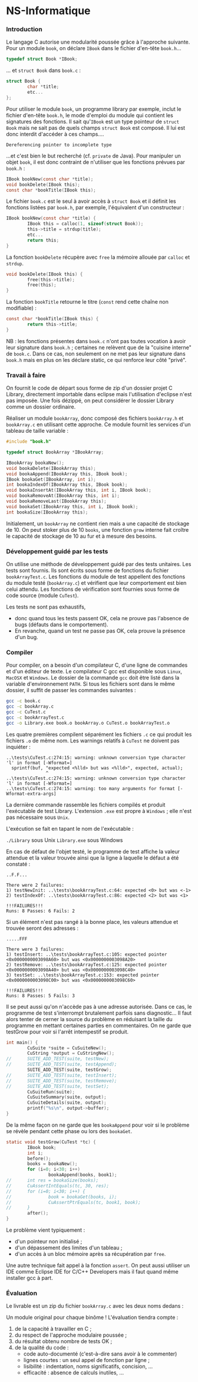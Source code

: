 # NS-Informatique

### Introduction

Le langage C autorise une modularité poussée grâce à l'approche suivante. Pour un module `book`, on déclare `IBook` dans le fichier d'en-tête `book.h`... 

```c
typedef struct Book *IBook;
```

... et `struct Book` dans `book.c` : 

```c
struct Book {
        char *title;
        etc...
};
```

Pour utiliser le module `book`, un programme library par exemple, inclut le fichier d'en-tête `book.h`, le mode d'emploi du module qui contient les signatures des fonctions.
Il sait qu'`IBook` est un type pointeur de `struct Book` mais ne sait pas de quels champs `struct Book` est composé. Il lui est donc interdit d'accéder à ces champs....

```
Dereferencing pointer to incomplete type
```

 ...et c'est bien le but recherché (cf. `private` de Java). Pour manipuler un objet `book`, il est donc contraint de n'utiliser que les fonctions prévues par `book.h` : 

```c
IBook bookNew(const char *title);
void bookDelete(IBook this);
const char *bookTitle(IBook this);
```

Le fichier `book.c` est le seul à avoir accès à `struct Book` et il définit les fonctions listées par `book.h`, par exemple, l'équivalent d'un constructeur : 

```c
IBook bookNew(const char *title) {
        IBook this = calloc(1, sizeof(struct Book));
        this->title = strdup(title);
        etc...
        return this;
}
```

La fonction `bookDelete` récupère avec `free` la mémoire allouée par `calloc` et `strdup`. 

```c
void bookDelete(IBook this) {
        free(this->title);
        free(this);
}
```

La fonction `bookTitle` retourne le titre (`const` rend cette chaîne non modifiable) : 

```c
const char *bookTitle(IBook this) {
        return this->title;
}
```

NB : les fonctions présentes dans `book.c` n'ont pas toutes vocation à avoir leur signature dans `book.h` ; certaines ne relèvent que de la "cuisine interne" de `book.c`. Dans ce cas, non seulement on ne met pas leur signature dans `book.h` mais en plus on les déclare static, ce qui renforce leur côté "privé". 

### Travail à faire

On fournit le code de départ sous forme de zip d'un dossier projet C Library, directement importable dans eclipse mais l'utilisation d'eclipse n'est pas imposée. Une fois dézippé, on peut considérer le dossier Library comme un dossier ordinaire.

Réaliser un module `bookArray`, donc composé des fichiers `bookArray.h` et `bookArray.c` en utilisant cette approche. Ce module fournit les services d'un tableau de taille variable :

```c
#include "book.h"

typedef struct BookArray *IBookArray;

IBookArray bookaNew();
void bookaDelete(IBookArray this);
void bookaAppend(IBookArray this, IBook book);
IBook bookaGet(IBookArray, int i);
int bookaIndexOf(IBookArray this, IBook book);
void bookaInsertAt(IBookArray this, int i, IBook book);
void bookaRemoveAt(IBookArray this, int i);
void bookaRemoveLast(IBookArray this);
void bookaSet(IBookArray this, int i, IBook book);
int bookaSize(IBookArray this);
```

Initialement, un `bookArray` ne contient rien mais a une capacité de stockage de 10. On peut stoker plus de 10 `books`, une fonction `grow` interne fait croître le capacité de stockage de 10 au fur et à mesure des besoins.

### Développement guidé par les tests 

On utilise une méthode de développement guidé par des tests unitaires. Les tests sont fournis. Ils sont écrits sous forme de fonctions du fichier `bookArrayTest.c`. Les fonctions du module de test appellent des fonctions du module testé (`bookArray.c`) et vérifient que leur comportement est bien celui attendu. Les fonctions de vérification sont fournies sous forme de code source (module `CuTest`).

Les tests ne sont pas exhaustifs,
 * donc quand tous les tests passent OK, cela ne prouve pas l'absence de bugs (défauts dans le comportement).
 * En revanche, quand un test ne passe pas OK, cela prouve la présence d'un bug. 

### Compiler 

Pour compiler, on a besoin d'un compilateur C, d'une ligne de commandes et d'un éditeur de texte. Le compilateur C gcc est disponible sous `Linux`, `MacOSX` et `Windows`. Le dossier de la commande `gcc` doit être listé dans la variable d'environnement `PATH`. Si tous les fichiers sont dans le même dossier, il suffit de passer les commandes suivantes : 

```bash
gcc -c book.c
gcc -c bookArray.c
gcc -c CuTest.c
gcc -c bookArrayTest.c
gcc -o Library.exe book.o bookArray.o CuTest.o bookArrayTest.o
```

Les quatre premières compilent séparément les fichiers `.c` ce qui produit les fichiers `.o` de même nom. Les warnings relatifs à `CuTest` ne doivent pas inquiéter : 

```
..\tests\CuTest.c:274:15: warning: unknown conversion type character 'l' in format [-Wformat=]
  sprintf(buf, "expected <%lld> but was <%lld>", expected, actual);
               ^
..\tests\CuTest.c:274:15: warning: unknown conversion type character 'l' in format [-Wformat=]
..\tests\CuTest.c:274:15: warning: too many arguments for format [-Wformat-extra-args]
```

La dernière commande rassemble les fichiers compilés et produit l'exécutable de test Library. L'extension `.exe` est propre à `Windows` ; elle n'est pas nécessaire sous `Unix`. 

L'exécution se fait en tapant le nom de l'exécutable :

`./Library` sous Unix
`Library.exe` sous Windows

En cas de défaut de l'objet testé, le programme de test affiche la valeur attendue et la valeur trouvée ainsi que la ligne à laquelle le défaut a été constaté : 

```
..F.F...

There were 2 failures:
1) testNewInit: ..\tests\bookArrayTest.c:64: expected <0> but was <-1>
2) testIndexOf: ..\tests\bookArrayTest.c:86: expected <2> but was <1>

!!!FAILURES!!!
Runs: 8 Passes: 6 Fails: 2
```

 Si un élément n'est pas rangé à la bonne place, les valeurs attendue et trouvée seront des adresses : 

```
.....FFF

There were 3 failures:
1) testInsert: ..\tests\bookArrayTest.c:105: expected pointer <0x0000000003098A60> but was <0x0000000003098A20>
2) testRemove: ..\tests\bookArrayTest.c:125: expected pointer <0x0000000003098A40> but was <0x0000000003098C40>
3) testSet: ..\tests\bookArrayTest.c:153: expected pointer <0x0000000003098C00> but was <0x0000000003098C60>

!!!FAILURES!!!
Runs: 8 Passes: 5 Fails: 3
```

Il se peut aussi qu'on n'accède pas à une adresse autorisée. Dans ce cas, le programme de test s'interrompt brutalement parfois sans diagnostic... Il faut alors tenter de cerner la source du problème en réduisant la taille du programme en mettant certaines parties en commentaires. On ne garde que testGrow pour voir si l'arrêt intempestif se produit.

```c
int main() {
        CuSuite *suite = CuSuiteNew();
        CuString *output = CuStringNew();
//      SUITE_ADD_TEST(suite, testNew);
//      SUITE_ADD_TEST(suite, testAppend);
        SUITE_ADD_TEST(suite, testGrow);
//      SUITE_ADD_TEST(suite, testInsert);
//      SUITE_ADD_TEST(suite, testRemove);
//      SUITE_ADD_TEST(suite, testSet);
        CuSuiteRun(suite);
        CuSuiteSummary(suite, output);
        CuSuiteDetails(suite, output);
        printf("%s\n", output->buffer);
}
```

 De la même façon on ne garde que les `bookaAppend` pour voir si le problème se révèle pendant cette phase ou lors des `bookaGet`. 

```c
static void testGrow(CuTest *tc) {
        IBook book;
        int i;
        before();
        books = bookaNew();
        for (i=0; i<30; i++)
                bookaAppend(books, book1);
//      int res = bookaSize(books);
//      CuAssertIntEquals(tc, 30, res);
//      for (i=0; i<30; i++) {
//              book = bookaGet(books, i);
//              CuAssertPtrEquals(tc, book1, book);
//      }
        after();
}
```

 Le problème vient typiquement :
 * d'un pointeur non initialisé ;
 * d'un dépassement des limites d'un tableau ;
 * d'un accès à un bloc mémoire après sa récupération par `free`.

 Une autre technique fait appel à la fonction `assert`. 
 On peut aussi utiliser un IDE comme Eclipse IDE for C/C++ Developers mais il faut quand même installer gcc à part. 

### Évaluation

Le livrable est un zip du fichier `bookArray.c` avec les deux noms dedans :

Un module original pour chaque binôme ! L'évaluation tiendra compte :

1. de la capacité à travailler en C ;
1. du respect de l'approche modulaire poussée ;
1. du résultat obtenu nombre de tests OK ;
1. de la qualité du code :
   - code auto-documenté (c'est-à-dire sans avoir à le commenter)
   - lignes courtes : un seul appel de fonction par ligne ;
   - lisibilité : indentation, noms significatifs, concision, ...
   - efficacité : absence de calculs inutiles, ...
